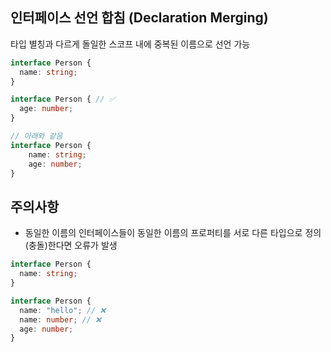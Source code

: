 ## 인터페이스 선언 합침 (Declaration Merging)
타입 별칭과 다르게 돌일한 스코프 내에 중복된 이름으로 선언 가능
```ts
interface Person {
  name: string;
}

interface Person { // ✅
  age: number;
}

// 아래와 같음
interface Person {
	name: string;
	age: number;
}
```

## 주의사항
- 동일한 이름의 인터페이스들이 동일한 이름의 프로퍼티를 서로 다른 타입으로 정의(충돌)한다면 오류가 발생
```ts
interface Person {
  name: string;
}

interface Person {
  name: "hello"; // ❌
  name: number; // ❌
  age: number;
}
```

